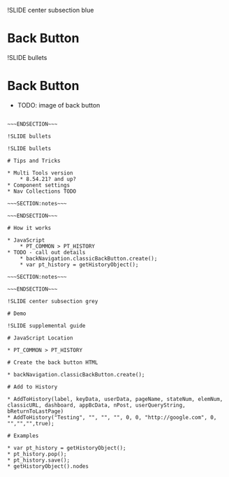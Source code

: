 !SLIDE center subsection blue

# Back Button

!SLIDE bullets

# Back Button

* TODO: image of back button

~~~SECTION:notes~~~

~~~ENDSECTION~~~

!SLIDE bullets

!SLIDE bullets

# Tips and Tricks

* Multi Tools version
    * 8.54.21? and up?
* Component settings
* Nav Collections TODO

~~~SECTION:notes~~~

~~~ENDSECTION~~~

# How it works

* JavaScript
    * PT_COMMON > PT_HISTORY
* TODO - call out details
    * backNavigation.classicBackButton.create();
    * var pt_history = getHistoryObject();

~~~SECTION:notes~~~

~~~ENDSECTION~~~

!SLIDE center subsection grey

# Demo

!SLIDE supplemental guide

# JavaScript Location

* PT_COMMON > PT_HISTORY

# Create the back button HTML

* backNavigation.classicBackButton.create();

# Add to History

* AddToHistory(label, keyData, userData, pageName, stateNum, elemNum, classicURL, dashboard, appBcData, nPost, userQueryString, bReturnToLastPage) 
* AddToHistory("Testing", "", "", "", 0, 0, "http://google.com", 0, "","","",true);

# Examples

* var pt_history = getHistoryObject();
* pt_history.pop();
* pt_history.save();
* getHistoryObject().nodes
